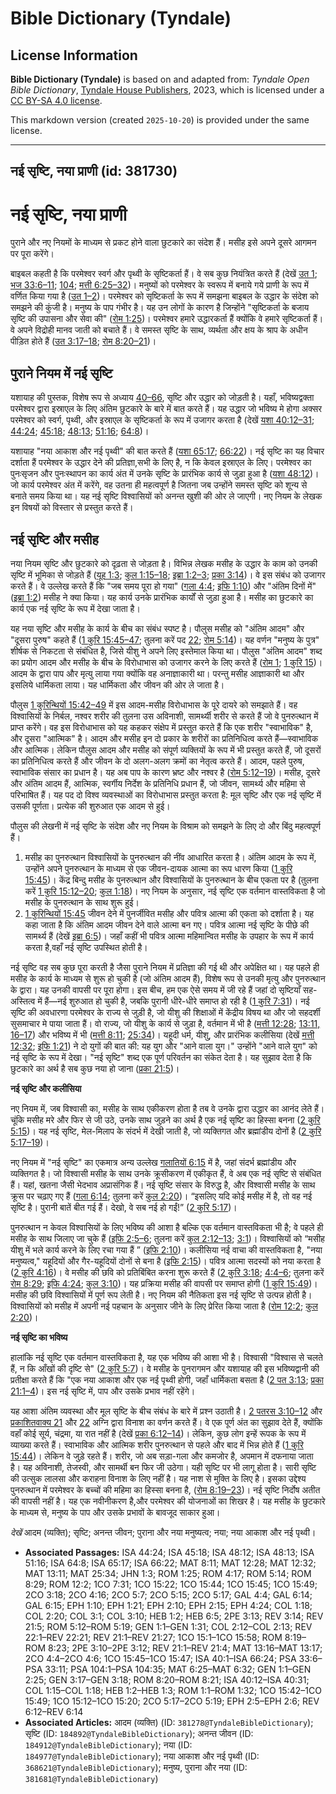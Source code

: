 # Bible Dictionary (Tyndale)

## License Information

**Bible Dictionary (Tyndale)** is based on and adapted from: _Tyndale Open Bible Dictionary_, [Tyndale House Publishers](https://tyndaleopenresources.com/), 2023, which is licensed under a [CC BY-SA 4.0 license](https://creativecommons.org/licenses/by-sa/4.0/legalcode.en).

This markdown version (created `2025-10-20`) is provided under the same license.



--------------------------------

## नई सृष्टि, नया प्राणी (id: 381730)

नई सृष्टि, नया प्राणी
=====================

पुराने और नए नियमों के माध्यम से प्रकट होने वाला छुटकारे का संदेश हैं। मसीह इसे अपने दूसरे आगमन पर पूरा करेंगे।

बाइबल कहती है कि परमेश्वर स्वर्ग और पृथ्वी के सृष्टिकर्ता हैं। वे सब कुछ नियंत्रित करते हैं (देखें [उत 1](https://ref.ly/Gen1:1-Gen1:31); [भज 33:6–11](https://ref.ly/Ps33:6-Ps33:11); [104](https://ref.ly/Ps104:1-Ps104:35); [मत्ती 6:25–32](https://ref.ly/Matt6:25-Matt6:32))। मनुष्यों को परमेश्वर के स्वरूप में बनाये गये प्राणी के रूप में वर्णित किया गया है ([उत 1–2](https://ref.ly/Gen1:1-Gen2:25))। परमेश्वर को सृष्टिकर्ता के रूप में समझना बाइबल के उद्धार के संदेश को समझने की कुंजी है। मनुष्य के पाप गंभीर है। यह उन लोगों के कारण है जिन्होंने "सृष्टिकर्ता के बजाय सृष्टि की उपासना और सेवा की" ([रोम 1:25](https://ref.ly/Rom1:25))। परमेश्वर हमारे उद्धारकर्ता हैं क्योंकि वे हमारे सृष्टिकर्ता हैं। वे अपने विद्रोही मानव जाती को बचाते हैं। वे समस्त सृष्टि के साथ, व्यर्थता और क्षय के श्राप के अधीन पीड़ित होते हैं ([उत 3:17–18](https://ref.ly/Gen3:17-Gen3:18); [रोम 8:20–21](https://ref.ly/Rom8:20-Rom8:21))।

पुराने नियम में नई सृष्टि
-------------------------

यशायाह की पुस्तक, विशेष रूप से अध्याय [40–66](https://ref.ly/Isa40:1-Isa66:24), सृष्टि और उद्धार को जोड़ती है। यहाँ, भविष्यद्वक्ता परमेश्वर द्वारा इस्राएल के लिए अंतिम छुटकारे के बारे में बात करते हैं। यह उद्धार जो भविष्य मे होगा अक्सर परमेश्वर को स्वर्ग, पृथ्वी, और इस्राएल के सृष्टिकर्ता के रूप में उजागर करता है (देखें [यशा 40:12–31](https://ref.ly/Isa40:12-Isa40:31); [44:24](https://ref.ly/Isa44:24); [45:18](https://ref.ly/Isa45:18); [48:13](https://ref.ly/Isa48:13); [51:16](https://ref.ly/Isa51:16); [64:8](https://ref.ly/Isa64:8))।

यशायाह "नया आकाश और नई पृथ्वी" की बात करते हैं ([यशा 65:17](https://ref.ly/Isa65:17); [66:22](https://ref.ly/Isa66:22))। नई सृष्टि का यह विचार दर्शाता हैं परमेश्वर के उद्धार देने की प्रतिज्ञा,सभी के लिए है, न कि केवल इस्राएल के लिए। परमेश्वर का पुनःसृजन और पुनःस्थापन का कार्य अंत में उनके सृष्टि के प्रारंभिक कार्य से जुड़ा हुआ है ([यशा 48:12](https://ref.ly/Isa48:12))। जो कार्य परमेश्वर अंत में करेंगे, वह उतना ही महत्वपूर्ण है जितना जब उन्होंने समस्त सृष्टि को शून्य से बनाते समय किया था। यह नई सृष्टि विश्वासियों को अनन्त खुशी की ओर ले जाएगी। नए नियम के लेखक इन विषयों को विस्तार से प्रस्तुत करते हैं।

नई सृष्टि और मसीह
-----------------

नया नियम सृष्टि और छुटकारे को दृढ़ता से जोड़ता है। विभिन्न लेखक मसीह के उद्धार के काम को उनकी सृष्टि में भूमिका से जोड़ते हैं ([यूह 1:3](https://ref.ly/John1:3); [कुल 1:15–18](https://ref.ly/Col1:15-Col1:18); [इब्रा 1:2–3](https://ref.ly/Heb1:2-Heb1:3); [प्रका 3:14](https://ref.ly/Rev3:14))। वे इस संबंध को उजागर करते हैं। वे उल्लेख करते हैं कि "जब समय पूरा हो गया" ([गला 4:4](https://ref.ly/Gal4:4); [इफि 1:10](https://ref.ly/Eph1:10)) और "अंतिम दिनों में" ([इब्रा 1:2](https://ref.ly/Heb1:2)) मसीह ने क्या किया। यह कार्य उनके प्रारंभिक कार्यों से जुड़ा हुआ है। मसीह का छुटकारे का कार्य एक नई सृष्टि के रूप में देखा जाता है।

यह नया सृष्टि और मसीह के कार्य के बीच का संबंध स्पष्ट है। पौलुस मसीह को "अंतिम आदम" और "दूसरा पुरुष" कहते हैं ([1 कुरि 15:45–47](https://ref.ly/1Cor15:45-1Cor15:47); तुलना करें पद [22](https://ref.ly/1Cor15:22); [रोम 5:14](https://ref.ly/Rom5:14))। यह वर्णन "मनुष्य के पुत्र" शीर्षक से निकटता से संबंधित है, जिसे यीशु ने अपने लिए इस्तेमाल किया था। पौलुस "अंतिम आदम" शब्द का प्रयोग आदम और मसीह के बीच के विरोधाभास को उजागर करने के लिए करते हैं ([रोम 1](https://ref.ly/Rom1:1-Rom1:32); [1 कुरि 15](https://ref.ly/1Cor15:1-1Cor15:58))। आदम के द्वारा पाप और मृत्यु लाया गया क्योंकि वह अनाज्ञाकारी था। परन्तु मसीह आज्ञाकारी था और इसलिये धार्मिकता लाया। यह धार्मिकता और जीवन की ओर ले जाता है।

पौलुस [1 कुरिन्थियों 15:42–49](https://ref.ly/1Cor15:42-1Cor15:49) में इस आदम\-मसीह विरोधाभास के पूरे दायरे को समझाते हैं। वह विश्वासियों के निर्बल, नश्वर शरीर की तुलना उस अविनाशी, सामर्थ्यी शरीर से करते हैं जो वे पुनरुत्थान में प्राप्त करेंगे। वह इस विरोधाभास को यह कहकर संक्षेप में प्रस्तुत करते हैं कि एक शरीर "स्वाभाविक" है, और दूसरा "आत्मिक" है। आदम और मसीह इन दो प्रकार के शरीरों का प्रतिनिधित्व करते हैं—स्वाभाविक और आत्मिक। लेकिन पौलुस आदम और मसीह को संपूर्ण व्यक्तियों के रूप में भी प्रस्तुत करते हैं, जो दूसरों का प्रतिनिधित्व करते हैं और जीवन के दो अलग\-अलग क्रमों का नेतृत्व करते हैं। आदम, पहले पुरुष, स्वाभाविक संसार का प्रधान है। यह अब पाप के कारण भ्रष्ट और नश्वर है ([रोम 5:12–19](https://ref.ly/Rom5:12-Rom5:19))। मसीह, दूसरे और अंतिम आदम हैं, आत्मिक, स्वर्गीय निर्देश के प्रतिनिधि प्रधान हैं, जो जीवन, सामर्थ्य और महिमा से परिभाषित हैं। यह पद दो विश्व व्यवस्थाओं का विरोधाभास प्रस्तुत करता है: मूल सृष्टि और एक नई सृष्टि में उसकी पूर्णता। प्रत्येक की शुरुआत एक आदम से हुई।

पौलुस की लेखनी में नई सृष्टि के संदेश और नए नियम के विश्राम को समझने के लिए दो और बिंदु महत्वपूर्ण हैं।

1. मसीह का पुनरुत्थान विश्वासियों के पुनरुत्थान की नींव आधारित करता है। अंतिम आदम के रूप में, उन्होंने अपने पुनरुत्थान के माध्यम से एक जीवन\-दायक आत्मा का रूप धारण किया ([1 कुरि 15:45](https://ref.ly/1Cor15:45))। केंद्र बिन्दु मसीह के पुनरुत्थान और विश्वासियों के पुनरुत्थान के बीच एकता पर है (तुलना करें [1 कुरि 15:12–20](https://ref.ly/1Cor15:12-1Cor15:20); [कुल 1:18](https://ref.ly/Col1:18))। नए नियम के अनुसार, नई सृष्टि एक वर्तमान वास्तविकता है जो मसीह के पुनरुत्थान के साथ शुरू हुई।
2. [1 कुरिन्थियों 15:45](https://ref.ly/1Cor15:45) जीवन देने में पुनर्जीवित मसीह और पवित्र आत्मा की एकता को दर्शाता है। यह कहा जाता है कि अंतिम आदम जीवन देने वाले आत्मा बन गए। पवित्र आत्मा नई सृष्टि के पीछे की सामर्थ्य हैं (देखें [इब्रा 6:5](https://ref.ly/Heb6:5))। जहाँ कहीं भी पवित्र आत्मा महिमान्वित मसीह के उपहार के रूप में कार्य करता है,वहाँ नई सृष्टि उपस्थित होती है।

नई सृष्टि वह सब कुछ पूरा करती है जैसा पुराने नियम में प्रतिज्ञा की गई थी और अपेक्षित था। यह पहले ही मसीह के कार्य के माध्यम से शुरू हो चुकी है (जो अंतिम आदम हैं), विशेष रूप से उनकी मृत्यु और पुनरुत्थान के द्वारा। यह उनकी वापसी पर पूरा होगा। इस बीच, हम एक ऐसे समय में जी रहे हैं जहां दो सृष्टियाँ सह\-अस्तित्व में हैं—नई शुरुआत हो चुकी है, जबकि पुरानी धीरे\-धीरे समाप्त हो रही है ([1 कुरि 7:31](https://ref.ly/1Cor7:31))। नई सृष्टि की अवधारणा परमेश्वर के राज्य से जुड़ी है, जो यीशु की शिक्षाओं में केंद्रीय विषय था और जो सहदर्शी सुसमाचार मे पाया जाता हैं। वो राज्य, जो यीशु के कार्य से जुड़ा है, वर्तमान में भी है ([मत्ती 12:28](https://ref.ly/Matt12:28); [13:11, 16–17](https://ref.ly/Matt13:11)) और भविष्य में भी ([मत्ती 8:11](https://ref.ly/Matt8:11); [25:34](https://ref.ly/Matt25:34))। यहूदी धर्म, यीशु, और प्रारंभिक कलीसिया (देखें [मत्ती 12:32](https://ref.ly/Matt12:32); [इफि 1:21](https://ref.ly/Eph1:21)) ने दो युगों की बात की: यह युग और "आने वाला युग।" उन्होंने "आने वाले युग" को नई सृष्टि के रूप में देखा। "नई सृष्टि" शब्द एक पूर्ण परिवर्तन का संकेत देता है। यह सुझाव देता है कि छुटकारे का अर्थ है सब कुछ नया हो जाना ([प्रका 21:5](https://ref.ly/Rev21:5))।

**नई सृष्टि और कलीसिया**

नए नियम में, जब विश्वासी का, मसीह के साथ एकीकरण होता है तब वे उनके द्वारा उद्धार का आनंद लेते हैं। चूंकि मसीह मरे और फिर से जी उठे, उनके साथ जुड़ने का अर्थ है एक नई सृष्टि का हिस्सा बनना ([2 कुरि 5:15](https://ref.ly/2Cor5:15))। यह नई सृष्टि, मेल\-मिलाप के संदर्भ में देखी जाती है, जो व्यक्तिगत और ब्रह्मांडीय दोनों है ([2 कुरि 5:17–19](https://ref.ly/2Cor5:17-2Cor5:19))।

नए नियम में "नई सृष्टि" का एकमात्र अन्य उल्लेख [गलातियों 6:15](https://ref.ly/Gal6:15) में है, जहां संदर्भ ब्रह्मांडीय और व्यक्तिगत है। जो विश्वासी मसीह के साथ उनके क्रूसीकरण में एकीकृत हैं, वे अब एक नई सृष्टि से संबंधित हैं। यहां, खतना जैसी भेदभाव अप्रासंगिक हैं। नई सृष्टि संसार के विरुद्ध है, और विश्वासी मसीह के साथ क्रूस पर चढ़ाए गए हैं ([गला 6:14](https://ref.ly/Gal6:14); तुलना करें [कुल 2:20](https://ref.ly/Col2:20))। “इसलिए यदि कोई मसीह में है, तो वह नई सृष्टि है। पुरानी बातें बीत गई हैं। देखो, वे सब नई हो गईं!” ([2 कुरि 5:17](https://ref.ly/2Cor5:17))। 

पुनरुत्थान न केवल विश्वासियों के लिए भविष्य की आशा है बल्कि एक वर्तमान वास्तविकता भी है; वे पहले ही मसीह के साथ जिलाए जा चुके हैं ([इफि 2:5–6](https://ref.ly/Eph2:5-Eph2:6); तुलना करें [कुल 2:12–13](https://ref.ly/Col2:12-Col2:13); [3:1](https://ref.ly/Col3:1))। विश्वासियों को “मसीह यीशु में भले कार्य करने के लिए रचा गया हैं ” ([इफि 2:10](https://ref.ly/Eph2:10))। कलीसिया नई वाचा की वास्तविकता है, "नया मनुष्यत्व," यहूदियों और गैर\-यहूदियों दोनों से बना है ([इफि 2:15](https://ref.ly/Eph2:15))। पवित्र आत्मा सदस्यों को नया करता है ([2 कुरि 4:16](https://ref.ly/2Cor4:16))। वे मसीह की छवि को प्रतिबिंबित करना शुरू करते हैं ([2 कुरि 3:18](https://ref.ly/2Cor3:18); [4:4–6](https://ref.ly/2Cor4:4-2Cor4:6); तुलना करें [रोम 8:29](https://ref.ly/Rom8:29); [इफि 4:24](https://ref.ly/Eph4:24); [कुल 3:10](https://ref.ly/Col3:10))। यह प्रक्रिया मसीह की वापसी पर समाप्त होगी ([1 कुरि 15:49](https://ref.ly/1Cor15:49))। मसीह की छवि विश्वासियों में पूर्ण रूप लेती है। नए नियम की नैतिकता इस नई सृष्टि से उत्पन्न होती है। विश्वासियों को मसीह में अपनी नई पहचान के अनुसार जीने के लिए प्रेरित किया जाता है ([रोम 12:2](https://ref.ly/Rom12:2); [कुल 2:20](https://ref.ly/Col2:20))।

**नई सृष्टि का भविष्य**

हालांकि नई सृष्टि एक वर्तमान वास्तविकता है, यह एक भविष्य की आशा भी है। विश्वासी "विश्वास से चलते हैं, न कि आँखों की दृष्टि से" ([2 कुरि 5:7](https://ref.ly/2Cor5:7))। वे मसीह के पुनरागमन और यशायाह की इस भविष्यद्वानी की प्रतीक्षा करते हैं कि "एक नया आकाश और एक नई पृथ्वी होगी, जहाँ धार्मिकता बसता है ([2 पत 3:13](https://ref.ly/2Pet3:13); [प्रका 21:1–4](https://ref.ly/Rev21:1-Rev21:4))। इस नई सृष्टि में, पाप और उसके प्रभाव नहीं रहेंगे।

यह आशा अंतिम व्यवस्था और मूल सृष्टि के बीच संबंध के बारे में प्रश्न उठाती है। [2 पतरस 3:10–12](https://ref.ly/2Pet3:10-2Pet3:12) और [प्रकाशितवाक्य 21](https://ref.ly/Rev21:1-Rev21:27) और [22](https://ref.ly/Rev22:1-Rev22:21) अग्नि द्वारा विनाश का वर्णन करते हैं। वे एक पूर्ण अंत का सुझाव देते हैं, क्योंकि वहाँ कोई सूर्य, चंद्रमा, या रात नहीं है (देखें [प्रका 6:12–14](https://ref.ly/Rev6:12-Rev6:14))। लेकिन, कुछ लोग इन्हें रूपक के रूप में व्याख्या करते हैं। स्वाभाविक और आत्मिक शरीर पुनरुत्थान से पहले और बाद में भिन्न होते हैं ([1 कुरि 15:44](https://ref.ly/1Cor15:44))। लेकिन वे जुड़े रहते हैं। शरीर, जो अब सड़ा\-गला और कमजोर है, अपमान में दफनाया जाता है। यह अविनाशी, तेजस्वी, और सामर्थी बन फिर जी उठेगा। यही सृष्टि पर भी लागू होता है। सारी सृष्टि की उत्सुक लालसा और कराहना विनाश के लिए नहीं है। यह नाश से मुक्ति के लिए है। इसका उद्देश्य पुनरुत्थान में परमेश्वर के बच्चों की महिमा का हिस्सा बनना है, ([रोम 8:19–23](https://ref.ly/Rom8:19-Rom8:23))। नई सृष्टि निर्दोष अतीत की वापसी नहीं है। यह एक नवीनीकरण है,और परमेश्वर की योजनाओं का शिखर है। यह मसीह के छुटकारे के माध्यम से, मनुष्य के पाप और उसके प्रभावों के बावजूद साकार हुआ।

*देखें* आदम (व्यक्ति); सृष्टि; अनन्त जीवन; पुराना और नया मनुष्यत्व; नया; नया आकाश और नई पृथ्वी।

* **Associated Passages:** ISA 44:24; ISA 45:18; ISA 48:12; ISA 48:13; ISA 51:16; ISA 64:8; ISA 65:17; ISA 66:22; MAT 8:11; MAT 12:28; MAT 12:32; MAT 13:11; MAT 25:34; JHN 1:3; ROM 1:25; ROM 4:17; ROM 5:14; ROM 8:29; ROM 12:2; 1CO 7:31; 1CO 15:22; 1CO 15:44; 1CO 15:45; 1CO 15:49; 2CO 3:18; 2CO 4:16; 2CO 5:7; 2CO 5:15; 2CO 5:17; GAL 4:4; GAL 6:14; GAL 6:15; EPH 1:10; EPH 1:21; EPH 2:10; EPH 2:15; EPH 4:24; COL 1:18; COL 2:20; COL 3:1; COL 3:10; HEB 1:2; HEB 6:5; 2PE 3:13; REV 3:14; REV 21:5; ROM 5:12–ROM 5:19; GEN 1:1–GEN 1:31; COL 2:12–COL 2:13; REV 22:1–REV 22:21; REV 21:1–REV 21:27; 1CO 15:1–1CO 15:58; ROM 8:19–ROM 8:23; 2PE 3:10–2PE 3:12; REV 21:1–REV 21:4; MAT 13:16–MAT 13:17; 2CO 4:4–2CO 4:6; 1CO 15:45–1CO 15:47; ISA 40:1–ISA 66:24; PSA 33:6–PSA 33:11; PSA 104:1–PSA 104:35; MAT 6:25–MAT 6:32; GEN 1:1–GEN 2:25; GEN 3:17–GEN 3:18; ROM 8:20–ROM 8:21; ISA 40:12–ISA 40:31; COL 1:15–COL 1:18; HEB 1:2–HEB 1:3; ROM 1:1–ROM 1:32; 1CO 15:42–1CO 15:49; 1CO 15:12–1CO 15:20; 2CO 5:17–2CO 5:19; EPH 2:5–EPH 2:6; REV 6:12–REV 6:14
* **Associated Articles:** आदम (व्यक्ति) (ID: `381278@TyndaleBibleDictionary`); सृष्टि (ID: `184892@TyndaleBibleDictionary`); अनन्त जीवन (ID: `184912@TyndaleBibleDictionary`); नया (ID: `184977@TyndaleBibleDictionary`); नया आकाश और नई पृथ्वी (ID: `368621@TyndaleBibleDictionary`); मनुष्य, पुराना और नया (ID: `381681@TyndaleBibleDictionary`)

